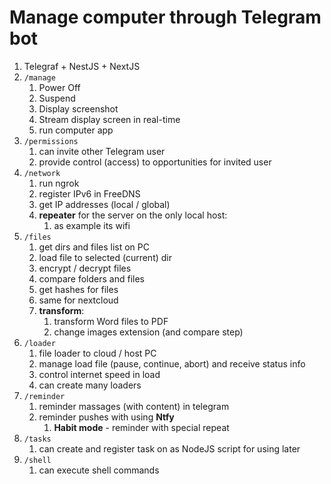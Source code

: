 # Manage computer through Telegram bot

1. Telegraf + NestJS + NextJS
2. `/manage`
   1. Power Off
   2. Suspend
   3. Display screenshot 
   4. Stream display screen in real-time
   5. run computer app
3. `/permissions`
   1. can invite other Telegram user 
   2. provide control (access) to opportunities for invited user
4. `/network`
   1. run ngrok 
   2. register IPv6 in FreeDNS
   3. get IP addresses (local / global)
   4. **repeater** for the server on the only local host:
      1. as example its wifi
5. `/files`
   1. get dirs and files list on PC
   2. load file to selected (current) dir 
   3. encrypt / decrypt files
   4. compare folders and files
   5. get hashes for files
   6. same for nextcloud
   7. **transform**: 
      1. transform Word files to PDF
      2. change images extension (and compare step)
6. `/loader`
   1. file loader to cloud / host PC
   2. manage load file (pause, continue, abort) and receive status info
   3. control internet speed in load
   4. can create many loaders 
7. `/reminder`
   1. reminder massages (with content) in telegram
   2. reminder pushes with using **Ntfy**
      1. **Habit mode** - reminder with special repeat
8. `/tasks`
   1. can create and register task on as NodeJS script for using later
9. `/shell`
   1. can execute shell commands 